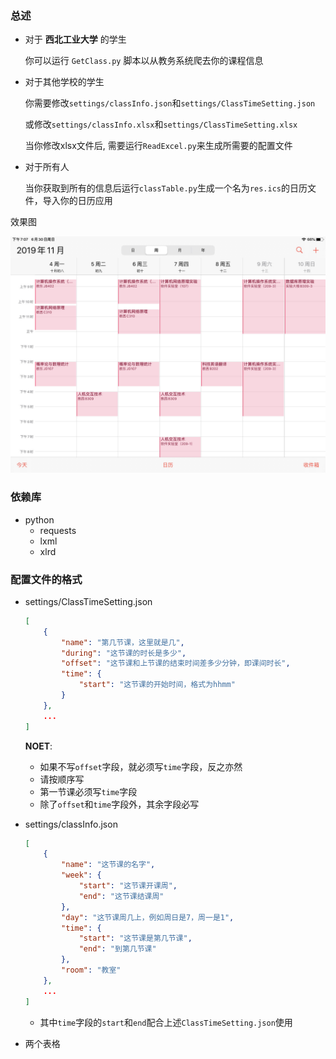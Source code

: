### 总述

- 对于 **西北工业大学** 的学生

  你可以运行 `GetClass.py` 脚本以从教务系统爬去你的课程信息

- 对于其他学校的学生

  你需要修改`settings/classInfo.json`和`settings/ClassTimeSetting.json`

  或修改`settings/classInfo.xlsx`和`settings/ClassTimeSetting.xlsx`

  当你修改xlsx文件后, 需要运行`ReadExcel.py`来生成所需要的配置文件


- 对于所有人

  当你获取到所有的信息后运行`classTable.py`生成一个名为`res.ics`的日历文件，导入你的日历应用

效果图

![](material/screenshot.jpg)

### 依赖库

- python
  - requests
  - lxml
  - xlrd

### 配置文件的格式

- settings/ClassTimeSetting.json

  ```json
  [
      {
          "name": "第几节课，这里就是几",
          "during": "这节课的时长是多少",
          "offset": "这节课和上节课的结束时间差多少分钟，即课间时长",
          "time": {
              "start": "这节课的开始时间，格式为hhmm"
          }
      },
      ...
  ]
  ```

  **NOET**:
  - 如果不写`offset`字段，就必须写`time`字段，反之亦然
  - 请按顺序写
  - 第一节课必须写`time`字段
  - 除了`offset`和`time`字段外，其余字段必写


- settings/classInfo.json

  ```json
  [
      {
          "name": "这节课的名字",
          "week": {
              "start": "这节课开课周",
              "end": "这节课结课周"
          },
          "day": "这节课周几上，例如周日是7，周一是1",
          "time": {
              "start": "这节课是第几节课",
              "end": "到第几节课"
          },
          "room": "教室"
      },
      ...
  ]
  ```

  - 其中`time`字段的`start`和`end`配合上述`ClassTimeSetting.json`使用

- 两个表格
